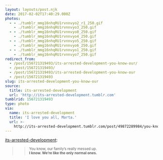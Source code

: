 ```yaml
---
layout: layouts/post.njk
date: 2017-02-02T17:40:29.000Z
photos:
  - - ./tumblr_mmg16nhqRU1rvnnvyo2_r1_250.gif
    - ./tumblr_mmg16nhqRU1rvnnvyo3_250.gif
  - - ./tumblr_mmg16nhqRU1rvnnvyo8_250.gif
    - ./tumblr_mmg16nhqRU1rvnnvyo4_250.gif
  - - ./tumblr_mmg16nhqRU1rvnnvyo5_250.gif
    - ./tumblr_mmg16nhqRU1rvnnvyo6_250.gif
  - - ./tumblr_mmg16nhqRU1rvnnvyo1_250.gif
    - ./tumblr_mmg16nhqRU1rvnnvyo7_250.gif
redirect_from:
  - /post/156721319493/its-arrested-development-you-know-our/
  - /post/156721319493/
  - /post/156721319493/its-arrested-development-you-know-our
  - /post/156721319493
slug: its-arrested-development-you-know-our
source:
  title: its-arrested-development
  url: 'http://its-arrested-development.tumblr.com'
tumblrid: 156721319493
type: photo
via:
  name: its-arrested-development
  title: 'I love you all, Marta.'
  url: >-
    http://its-arrested-development.tumblr.com/post/49872289984/you-know-our-familys-really-messed-up-i-know
---
```

<p><a href="http://its-arrested-development.tumblr.com/post/49872289984/you-know-our-familys-really-messed-up-i-know" class="tumblr_blog">its-arrested-development</a>:</p>

<blockquote><blockquote>
<p><small>You know, our family’s really messed up.<br/><strong>I know. We’re like the only normal ones.</strong></small></p>
</blockquote></blockquote>
